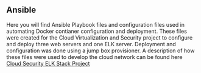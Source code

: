 ## Ansible
Here you will find Ansible Playbook files and configuration files used in automating Docker contianer configuration and deployment. These files were created for the Cloud Virtualization and Security project to configure and deploy three web servers and one ELK server. Deployment and configuration was done using a jump box provisioner. A description of how these files were used to develop the cloud network can be found here [Cloud Security ELK Stack Project](https://github.com/cjspencer/UCB-Cybersecurity/tree/main/Cloud%20Security%20ELK%20Stack%20Project)
